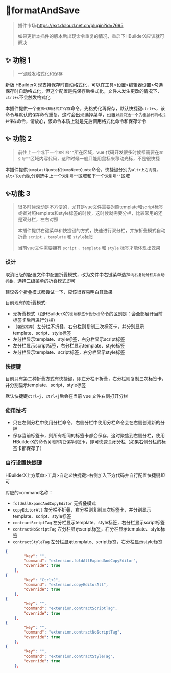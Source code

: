 # 🎉formatAndSave

> 插件市场:<https://ext.dcloud.net.cn/plugin?id=7695>
>
> 如果更新本插件的版本后出现命令重复的情况，重启下HBuilderX应该就可解决

## ✨ 功能 1

> 一键触发格式化和保存

新版 HBuilderX 现支持保存时自动格式化，可以在工具>设置>编辑器设置>勾选保存时自动格式化，但这个配置是先保存后格式化，文件未发生更改的情况下，`ctrl+s`不会触发格式化

本插件提供一个`重排代码格式并保存`命令，先格式化再保存，默认快捷键`ctrl+s`，该命令与默认的`保存`命令重复，这时会出现选择菜单，设置`以后只选一个`为`重排代码格式并保存`命令，请放心，该命令本质上就是先后调用格式化命令和保存命令

## ✨ 功能 2

> 前往上一个或下一个`双引号""`所在区域，vue 代码开发很多时候都需要在`双引号""`区域内写代码，这种时候一般只能用鼠标来移动光标，不是很快捷

本插件提供`jumpLastQuote`和`jumpNextQuote`命令，快捷键分别为`alt+上方向键`，`alt+下方向键`,分别选中上一个`双引号""`区域和下一个`双引号""`区域

## ✨功能 3

> 很多时候滚动是不方便的，尤其是vue文件需要对照template和script标签或者对照template和style标签的时候，这时候就需要分栏，比较常用的还是双分栏，左右对照
>
> 本插件提供右键菜单和快捷键的方式，快速进行双分栏，并按折叠模式自动折叠 `script` ，`template` 和 `style`标签 
>
> 当前vue文件需要拥有 `script` ，`template` 和 `style` 标签才能体现出效果

### 设计

取消旧版的配置文件中配置折叠模式，改为文件中右键菜单选择`向右复制分栏并自动折叠`，选择二级菜单的折叠模式即可

建议各个折叠模式都尝试一下，应该很容易明白其效果

目前现有的折叠模式:

- 无折叠模式（跟HBuilderX的`复制标签卡到分栏`命令的区别是：会全部展开当前标签卡后再进行分栏）
- （`强烈推荐`）左分栏不折叠，右分栏则复制三次标签卡，并分别显示template、script、style标签
- 左分栏显示template、style标签，右分栏显示script标签
- 左分栏显示script标签，右分栏显示template、style标签
- 左分栏显示template、script标签，右分栏显示style标签

###  快捷键

目前只有第二种折叠方式有快捷键，即左分栏不折叠，右分栏则复制三次标签卡，并分别显示template、script、style标签

默认快捷键`ctrl+j`，`ctrl+j`后会在当前 vue 文件右侧打开分栏

### 使用技巧

- 只在左侧分栏中使用分栏命令，右侧分栏中使用分栏命令会在右侧创建新的分栏
- 保存当前标签卡，则所有相同的标签卡都会保存，这时聚焦到右侧分栏，使用HBuilderX的命令`关闭所有已保存标签卡`，即可快速关闭分栏（如果右侧分栏的标签卡都保存了）

### 自行设置快捷键

HBuilderX上方菜单>工具>自定义快捷键>右侧加入下方代码并自行配置快捷键即可

对应的command名称：

- `foldAllExpandAndCopyEditor` 无折叠模式
- `copyEditorAll` 左分栏不折叠，右分栏则复制三次标签卡，并分别显示template、script、style标签 
- `contractScriptTag` 左分栏显示template、style标签，右分栏显示script标签
- `contractNoScriptTag` 左分栏显示script标签，右分栏显示template、style标签
- `contractStyleTag` 左分栏显示template、script标签，右分栏显示style标签

```json
{
		"key": "",
		"command": "extension.foldAllExpandAndCopyEditor",
		"override": true
	},
{
		"key": "Ctrl+J",
		"command": "extension.copyEditorAll",
		"override": true
	},
{
		"key": "",
		"command": "extension.contractScriptTag",
		"override": true
	},
{
		"key": "",
		"command": "extension.contractNoScriptTag",
		"override": true
	},
{
		"key": "",
		"command": "extension.contractStyleTag",
		"override": true
	},
```
